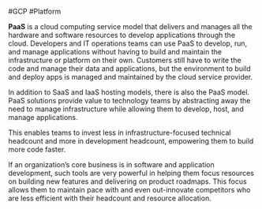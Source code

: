 #GCP #Platform

**PaaS** is a cloud computing service model that delivers and manages all the hardware and software resources to develop applications through the cloud. Developers and IT operations teams can use PaaS to develop, run, and manage applications without having to build and maintain the infrastructure or platform on their own. Customers still have to write the code and manage their data and applications, but the environment to build and deploy apps is managed and maintained by the cloud service provider.

In addition to SaaS and IaaS hosting models, there is also the PaaS model. PaaS solutions provide value to technology teams by abstracting away the need to manage infrastructure while allowing them to develop, host, and manage applications. 

This enables teams to invest less in infrastructure-focused technical headcount and more in development headcount, empowering them to build more code faster. 

If an organization’s core business is in software and application development, such tools are very powerful in helping them focus resources on building new features and delivering on product roadmaps. This focus allows them to maintain pace with and even out-innovate competitors who are less efficient with their headcount and resource allocation.